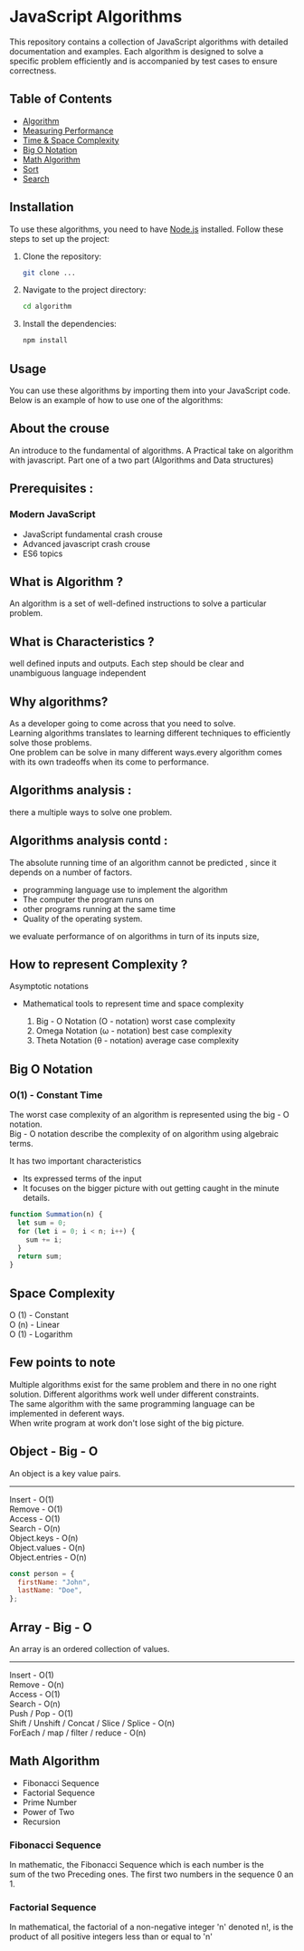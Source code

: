 # JavaScript Algorithms

This repository contains a collection of JavaScript algorithms with detailed documentation and examples. Each algorithm is designed to solve a specific problem efficiently and is accompanied by test cases to ensure correctness.

## Table of Contents

- [Algorithm](##Algorithm)
- [Measuring Performance](#Measuring-Performance)
- [Time & Space Complexity](#Time-&-SpaceComplexity)
- [Big O Notation](#Big-O-Notation)
- [Math Algorithm](#Math-Algorithms)
- [Sort](#Sort)
- [Search](#Search)

## Installation

To use these algorithms, you need to have [Node.js](https://nodejs.org/) installed. Follow these steps to set up the project:

1. Clone the repository:
   ```sh
   git clone ...
   ```
2. Navigate to the project directory:
   ```sh
   cd algorithm
   ```
3. Install the dependencies:
   ```sh
   npm install
   ```

## Usage

You can use these algorithms by importing them into your JavaScript code. Below is an example of how to use one of the algorithms:

## About the crouse

An introduce to the fundamental of algorithms.
A Practical take on algorithm with javascript.
Part one of a two part (Algorithms and Data structures)

## Prerequisites :

### Modern JavaScript

- JavaScript fundamental crash crouse
- Advanced javascript crash crouse
- ES6 topics

## What is Algorithm ?

An algorithm is a set of well-defined instructions to solve a particular problem.

## What is Characteristics ?

well defined inputs and outputs.
Each step should be clear and unambiguous language independent

## Why algorithms?

As a developer going to come across that you need to solve.</br>
Learning algorithms translates to learning different techniques to efficiently solve those problems.</br>
One problem can be solve in many different ways.every algorithm comes with its own tradeoffs when its come to performance.

## Algorithms analysis :

there a multiple ways to solve one problem.

## Algorithms analysis contd :

The absolute running time of an algorithm cannot be predicted , since it depends on a number of factors. </br>

- programming language use to implement the algorithm
- The computer the program runs on
- other programs running at the same time
- Quality of the operating system.

we evaluate performance of on algorithms in turn of its inputs size,

## How to represent Complexity ?

Asymptotic notations </br>

- Mathematical tools to represent time and space complexity </br>

  1. Big - O Notation (O - notation) worst case complexity </br>
  2. Omega Notation (ω - notation) best case complexity </br>
  3. Theta Notation (θ - notation) average case complexity

## Big O Notation

### O(1) - Constant Time

The worst case complexity of an algorithm is represented using the big - O notation. </br>
Big - O notation describe the complexity of on algorithm using algebraic terms. </br>

It has two important characteristics </br>

- Its expressed terms of the input </br>
- It focuses on the bigger picture with out getting caught in the minute details.

```javascript
function Summation(n) {
  let sum = 0;
  for (let i = 0; i < n; i++) {
    sum += i;
  }
  return sum;
}
```

## Space Complexity

O (1) - Constant </br>
O (n) - Linear </br>
O (1) - Logarithm </br>

## Few points to note

Multiple algorithms exist for the same problem and there in no one right solution. Different algorithms work well under different constraints. </br>
The same algorithm with the same programming language can be implemented in deferent ways. </br>
When write program at work don't lose sight of the big picture.

## Object - Big - O

An object is a key value pairs. <hr/>
Insert - O(1) <br/>
Remove - O(1) <br/>
Access - O(1) <br/>
Search - O(n) <br/>
Object.keys - O(n) <br/>
Object.values - O(n) <br/>
Object.entries - O(n) <br/>

```javascript
const person = {
  firstName: "John",
  lastName: "Doe",
};
```

## Array - Big - O

An array is an ordered collection of values. <hr/>
Insert - O(1) <br/>
Remove - O(n) <br/>
Access - O(1) <br/>
Search - O(n) <br/>
Push / Pop - O(1) <br/>
Shift / Unshift / Concat / Slice / Splice - O(n) <br/>
ForEach / map / filter / reduce - O(n) <br/>

## Math Algorithm

- Fibonacci Sequence
- Factorial Sequence
- Prime Number
- Power of Two
- Recursion

### Fibonacci Sequence

In mathematic, the Fibonacci Sequence which is each number is the <br/>
sum of the two Preceding ones. The first two numbers in the sequence 0 an 1.

### Factorial Sequence

In mathematical, the factorial of a non-negative integer 'n' denoted n!, is the product of all positive integers less than or equal to 'n'
